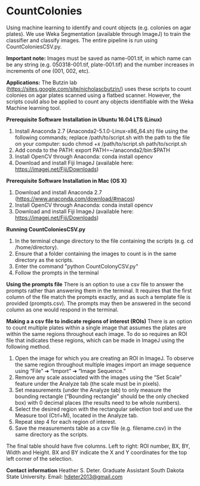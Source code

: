 # CountColonies
Using machine learning to identify and count objects (e.g. colonies on agar plates). We use Weka Segmentation (available through ImageJ) to train the classifier and classify images. The entire pipeline is run using CountColoniesCSV.py.

**Important note:** Images must be saved as name-001.tif, in which name can be any string (e.g. 050318-001.tif, plate-001.tif) and the number increases in increments of one (001, 002, etc).

**Applications:**
The Butzin lab (https://sites.google.com/site/nicholascbutzin/) uses these scripts to count colonies on agar plates scanned using a flatbed scanner. However, the scripts could also be applied to count any objects identifiable with the Weka Machine learning tool. 

**Prerequisite Software Installation in Ubuntu 16.04 LTS (Linux)**
1.	Install Anaconda 2.7 (Anaconda2-5.1.0-Linux-x86_64.sh) file using the following commands; replace /path/to/script.sh with the path to the file on your computer: sudo chmod +x /path/to/script.sh path/to/script.sh
2.	Add conda to the PATH: export PATH=~/anaconda2/bin:$PATH
3.	Install OpenCV through Anaconda: conda install opencv
4.	Download and install Fiji ImageJ (available here: https://imagej.net/Fiji/Downloads)

**Prerequisite Software Installation in Mac (OS X)**
1.	Download and install Anaconda 2.7 (https://www.anaconda.com/download/#macos)
2.	Install OpenCV through Anaconda: conda install opencv
3.	Download and install Fiji ImageJ (available here: https://imagej.net/Fiji/Downloads)

**Running CountColoniesCSV.py**
1. In the terminal change directory to the file containing the scripts (e.g. cd /home/directory).
2. Ensure that a folder containing the images to count is in the same directory as the scripts.
3. Enter the command "python CountColonyCSV.py"
4. Follow the prompts in the terminal

**Using the prompts file**
There is an option to use a csv file to answer the prompts rather than answering them in the terminal. It requires that the first column of the file match the prompts exactly, and as such a template file is provided (prompts.csv). The prompts may then be answered in the second column as one would respond in the terminal.

**Making a a csv file to indicate regions of interest (ROIs)**
There is an option to count multiple plates within a single image that assumes the plates are within the same regions throughout each image. To do so requires an ROI file that indicates these regions, which can be made in ImageJ using the following method.
1.	Open the image for which you are creating an ROI in ImageJ. To observe the same region throughout multiple images import an image sequence using “File” ➔ “Import” ➔ “Image Sequence.”
2.	Remove any scale associated with the images using the “Set Scale” feature under the Analyze tab (the scale must be in pixels).
3.	Set measurements (under the Analyze tab) to only measure the bounding rectangle (“Bounding rectangle” should be the only checked box) with 0 decimal places (the results need to be whole numbers). 
4.	Select the desired region with the rectangular selection tool and use the Measure tool (Ctrl+M), located in the Analyze tab.
5.	Repeat step 4 for each region of interest.
6.	Save the measurements table as a csv file (e.g. filename.csv) in the same directory as the scripts. 

The final table should have five columns. Left to right: ROI number, BX, BY, Width and Height. BX and BY indicate the X and Y  coordinates for the top left corner of the selection.

**Contact information**
Heather S. Deter. Graduate Assistant South Dakota State University. Email: hdeter2013@gmail.com

